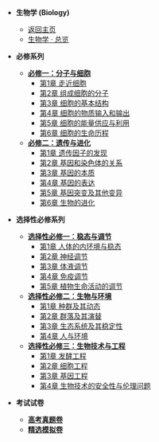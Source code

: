 <!-- /biology/_sidebar.md -->

- **生物学 (Biology)**
  - [返回主页](/)
  - [生物学 · 总览](/biology/)

- **必修系列**
  - [**必修一：分子与细胞**](/biology/required-1/)
    - [第1章 走近细胞](/biology/required-1/ch1-approaching-the-cell.md)
    - [第2章 组成细胞的分子](/biology/required-1/ch2-molecules-of-the-cell.md)
    - [第3章 细胞的基本结构](/biology/required-1/ch3-basic-structure-of-the-cell.md)
    - [第4章 细胞的物质输入和输出](/biology/required-1/ch4-material-transport.md)
    - [第5章 细胞的能量供应与利用](/biology/required-1/ch5-energy-supply-and-utilization.md)
    - [第6章 细胞的生命历程](/biology/required-1/ch6-cell-life-cycle.md)
  - [**必修二：遗传与进化**](/biology/required-2/)
    - [第1章 遗传因子的发现](/biology/required-2/ch1-discovery-of-heredity-factors.md)
    - [第2章 基因和染色体的关系](/biology/required-2/ch2-gene-and-chromosome.md)
    - [第3章 基因的本质](/biology/required-2/ch3-nature-of-the-gene.md)
    - [第4章 基因的表达](/biology/required-2/ch4-gene-expression.md)
    - [第5章 基因突变及其他变异](/biology/required-2/ch5-gene-mutation-and-other-variations.md)
    - [第6章 生物的进化](/biology/required-2/ch6-evolution-of-life.md)

- **选择性必修系列**
  - [**选择性必修一：稳态与调节**](/biology/elective-1/)
    - [第1章 人体的内环境与稳态](/biology/elective-1/ch1-internal-environment-and-homeostasis.md)
    - [第2章 神经调节](/biology/elective-1/ch2-nervous-regulation.md)
    - [第3章 体液调节](/biology/elective-1/ch3-humoral-regulation.md)
    - [第4章 免疫调节](/biology/elective-1/ch4-immune-regulation.md)
    - [第5章 植物生命活动的调节](/biology/elective-1/ch5-plant-life-regulation.md)
  - [**选择性必修二：生物与环境**](/biology/elective-2/)
    - [第1章 种群及其动态](/biology/elective-2/ch1-population-and-its-dynamics.md)
    - [第2章 群落及其演替](/biology/elective-2/ch2-community-and-its-succession.md)
    - [第3章 生态系统及其稳定性](/biology/elective-2/ch3-ecosystem-and-its-stability.md)
    - [第4章 人与环境](/biology/elective-2/ch4-human-and-environment.md)
  - [**选择性必修三：生物技术与工程**](/biology/elective-3/)
    - [第1章 发酵工程](/biology/elective-3/ch1-fermentation-engineering.md)
    - [第2章 细胞工程](/biology/elective-3/ch2-cell-engineering.md)
    - [第3章 基因工程](/biology/elective-3/ch3-genetic-engineering.md)
    - [第4章 生物技术的安全性与伦理问题](/biology/elective-3/ch4-biotechnology-safety-and-ethics.md)

- **考试试卷**
  - [**高考真题卷**](/biology/gaokao-past-papers/)
  - [**精选模拟卷**](/biology/gaokao-mock-papers/)